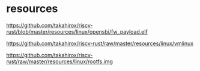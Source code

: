 # resources

https://github.com/takahirox/riscv-rust/blob/master/resources/linux/opensbi/fw_payload.elf

https://github.com/takahirox/riscv-rust/raw/master/resources/linux/vmlinux

https://github.com/takahirox/riscv-rust/raw/master/resources/linux/rootfs.img

